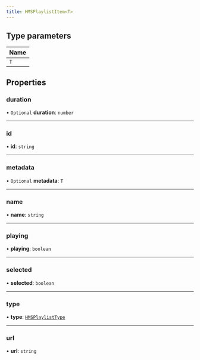 ```yaml
---
title: HMSPlaylistItem<T>
---
```


## Type parameters

| Name |
| :--- |
| `T`  |

## Properties

### duration

• `Optional` **duration**: `number`

---

### id

• **id**: `string`

---

### metadata

• `Optional` **metadata**: `T`

---

### name

• **name**: `string`

---

### playing

• **playing**: `boolean`

---

### selected

• **selected**: `boolean`

---

### type

• **type**: [`HMSPlaylistType`](/api-reference/javascript/v2/enums/HMSPlaylistType)

---

### url

• **url**: `string`
